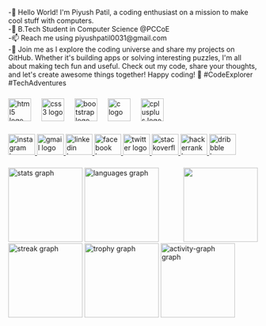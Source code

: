 <p align="left">-👋 Hello World! I'm Piyush Patil, a coding enthusiast on a mission to make cool stuff with computers.<br>-🌱 B.Tech Student in Computer Science @PCCoE<br>-📫 Reach me using piyushpatil0031@gmail.com<br>-🚀 Join me as I explore the coding universe and share my projects on GitHub. Whether it's building apps or solving interesting puzzles, I'm all about making tech fun and useful. Check out my code, share your thoughts, and let's create awesome things together! Happy coding! 🌟 #CodeExplorer #TechAdventures</p>

###

<div align="left">
  <img src="https://cdn.jsdelivr.net/gh/devicons/devicon/icons/html5/html5-original.svg" height="46" alt="html5 logo"  />
  <img width="13" />
  <img src="https://cdn.jsdelivr.net/gh/devicons/devicon/icons/css3/css3-original.svg" height="46" alt="css3 logo"  />
  <img width="13" />
  <img src="https://cdn.jsdelivr.net/gh/devicons/devicon/icons/bootstrap/bootstrap-original.svg" height="46" alt="bootstrap logo"  />
  <img width="13" />
  <img src="https://cdn.jsdelivr.net/gh/devicons/devicon/icons/c/c-original.svg" height="46" alt="c logo"  />
  <img width="13" />
  <img src="https://cdn.jsdelivr.net/gh/devicons/devicon/icons/cplusplus/cplusplus-original.svg" height="46" alt="cplusplus logo"  />
</div>

###

<div align="left">
  <a href="https://www.instagram.com/pishya.patil" target="_blank">
    <img src="https://raw.githubusercontent.com/maurodesouza/profile-readme-generator/master/src/assets/icons/social/instagram/default.svg" width="54" height="42" alt="instagram logo"  />
  </a>
  <a href="piyushpatil0031@gmail.com" target="_blank">
    <img src="https://raw.githubusercontent.com/maurodesouza/profile-readme-generator/master/src/assets/icons/social/gmail/default.svg" width="54" height="42" alt="gmail logo"  />
  </a>
  <a href="https://www.linkedin.com/in/piyush-patil-0606b127b?lipi=urn%3Ali%3Apage%3Ad_flagship3_profile_view_base_contact_details%3BxjmvecHvRlydGo0Cv2OC2w%3D%3D" target="_blank">
    <img src="https://raw.githubusercontent.com/maurodesouza/profile-readme-generator/master/src/assets/icons/social/linkedin/default.svg" width="54" height="42" alt="linkedin logo"  />
  </a>
  <a href="https://www.facebook.com/pishya.patil" target="_blank">
    <img src="https://raw.githubusercontent.com/maurodesouza/profile-readme-generator/master/src/assets/icons/social/facebook/default.svg" width="54" height="42" alt="facebook logo"  />
  </a>
  <a href="https://x.com/patilpishya" target="_blank">
    <img src="https://raw.githubusercontent.com/maurodesouza/profile-readme-generator/master/src/assets/icons/social/twitter/default.svg" width="54" height="42" alt="twitter logo"  />
  </a>
  <a href="https://stackoverflow.com/users/23302350/piyush-patil" target="_blank">
    <img src="https://raw.githubusercontent.com/maurodesouza/profile-readme-generator/master/src/assets/icons/social/stackoverflow/default.svg" width="54" height="42" alt="stackoverflow logo"  />
  </a>
  <a href="https://www.hackerrank.com/profile/piyushpatil0031" target="_blank">
    <img src="https://raw.githubusercontent.com/maurodesouza/profile-readme-generator/master/src/assets/icons/social/hackerrank/default.svg" width="54" height="42" alt="hackerrank logo"  />
  </a>
  <a href="https://dribbble.com/PiyushPatil0031" target="_blank">
    <img src="https://raw.githubusercontent.com/maurodesouza/profile-readme-generator/master/src/assets/icons/social/dribbble/default.svg" width="54" height="42" alt="dribbble logo"  />
  </a>
</div>

###

<img align="right" height="150" src="https://i.giphy.com/media/v1.Y2lkPTc5MGI3NjExamNmdHkzbGhqdXRtejh0aDJmc3czOG5kc25tYnBvcDM3MG41ZGNwcCZlcD12MV9pbnRlcm5hbF9naWZfYnlfaWQmY3Q9Zw/JIX9t2j0ZTN9S/giphy.gif"  />

###

<div align="left">
  <img src="https://github-readme-stats.vercel.app/api?username=patil-piyush&hide_title=false&hide_rank=true&show_icons=true&include_all_commits=true&count_private=true&disable_animations=false&theme=vue-dark&locale=en&hide_border=true" height="150" alt="stats graph"  />
  <img src="https://github-readme-stats.vercel.app/api/top-langs?username=patil-piyush&locale=en&hide_title=false&layout=compact&card_width=320&langs_count=5&theme=vue-dark&hide_border=true" height="150" alt="languages graph"  />
  <img src="https://streak-stats.demolab.com?user=patil-piyush&locale=en&mode=daily&theme=vue-dark&hide_border=true&border_radius=5" height="150" alt="streak graph"  />
  <img src="https://github-profile-trophy.vercel.app?username=patil-piyush&theme=onestar&column=4&row=2&margin-w=4&margin-h=4&no-frame=false&no-bg=true" height="150" alt="trophy graph"  />
  <img src="https://github-readme-activity-graph.vercel.app/graph?username=patil-piyush&theme=vue&area=true&hide_border=true&hide_title=false&radius=16" height="150" alt="activity-graph graph"  />
</div>

###
